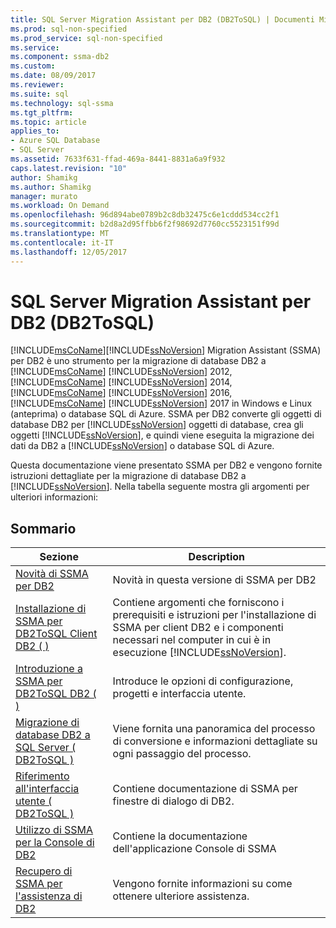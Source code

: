 ```yaml
---
title: SQL Server Migration Assistant per DB2 (DB2ToSQL) | Documenti Microsoft
ms.prod: sql-non-specified
ms.prod_service: sql-non-specified
ms.service: 
ms.component: ssma-db2
ms.custom: 
ms.date: 08/09/2017
ms.reviewer: 
ms.suite: sql
ms.technology: sql-ssma
ms.tgt_pltfrm: 
ms.topic: article
applies_to:
- Azure SQL Database
- SQL Server
ms.assetid: 7633f631-ffad-469a-8441-8831a6a9f932
caps.latest.revision: "10"
author: Shamikg
ms.author: Shamikg
manager: murato
ms.workload: On Demand
ms.openlocfilehash: 96d894abe0789b2c8db32475c6e1cddd534cc2f1
ms.sourcegitcommit: b2d8a2d95ffbb6f2f98692d7760cc5523151f99d
ms.translationtype: MT
ms.contentlocale: it-IT
ms.lasthandoff: 12/05/2017
---
```

# <a name="sql-server-migration-assistant-for-db2-db2tosql"></a>SQL Server Migration Assistant per DB2 (DB2ToSQL)
[!INCLUDE[msCoName](../../includes/msconame_md.md)][!INCLUDE[ssNoVersion](../../includes/ssnoversion_md.md)] Migration Assistant (SSMA) per DB2 è uno strumento per la migrazione di database DB2 a [!INCLUDE[msCoName](../../includes/msconame_md.md)] [!INCLUDE[ssNoVersion](../../includes/ssnoversion_md.md)] 2012, [!INCLUDE[msCoName](../../includes/msconame_md.md)] [!INCLUDE[ssNoVersion](../../includes/ssnoversion_md.md)] 2014, [!INCLUDE[msCoName](../../includes/msconame_md.md)] [!INCLUDE[ssNoVersion](../../includes/ssnoversion_md.md)] 2016, [!INCLUDE[msCoName](../../includes/msconame_md.md)] [!INCLUDE[ssNoVersion](../../includes/ssnoversion_md.md)] 2017 in Windows e Linux (anteprima) o database SQL di Azure. SSMA per DB2 converte gli oggetti di database DB2 per [!INCLUDE[ssNoVersion](../../includes/ssnoversion_md.md)] oggetti di database, crea gli oggetti [!INCLUDE[ssNoVersion](../../includes/ssnoversion_md.md)], e quindi viene eseguita la migrazione dei dati da DB2 a [!INCLUDE[ssNoVersion](../../includes/ssnoversion_md.md)] o database SQL di Azure.  
  
Questa documentazione viene presentato SSMA per DB2 e vengono fornite istruzioni dettagliate per la migrazione di database DB2 a [!INCLUDE[ssNoVersion](../../includes/ssnoversion_md.md)]. Nella tabella seguente mostra gli argomenti per ulteriori informazioni:  
  
## <a name="contents"></a>Sommario  
  
|Sezione|Description|  
|-----------|---------------|  
|[Novità di SSMA per DB2](http://msdn.microsoft.com/en-us/1cc38f85-3caa-42d0-8c76-a380c1d15c67)|Novità in questa versione di SSMA per DB2|  
|[Installazione di SSMA per DB2ToSQL Client DB2 &#40; &#41;](../../ssma/db2/installing-ssma-for-db2-client-db2tosql.md)|Contiene argomenti che forniscono i prerequisiti e istruzioni per l'installazione di SSMA per client DB2 e i componenti necessari nel computer in cui è in esecuzione [!INCLUDE[ssNoVersion](../../includes/ssnoversion_md.md)].|  
|[Introduzione a SSMA per DB2ToSQL DB2 &#40; &#41;](../../ssma/db2/getting-started-with-ssma-for-db2-db2tosql.md)|Introduce le opzioni di configurazione, progetti e interfaccia utente.|  
|[Migrazione di database DB2 a SQL Server &#40; DB2ToSQL &#41;](../../ssma/db2/migrating-db2-databases-to-sql-server-db2tosql.md)|Viene fornita una panoramica del processo di conversione e informazioni dettagliate su ogni passaggio del processo.|  
|[Riferimento all'interfaccia utente &#40; DB2ToSQL &#41;](../../ssma/db2/user-interface-reference-db2tosql.md)|Contiene documentazione di SSMA per finestre di dialogo di DB2.|  
|[Utilizzo di SSMA per la Console di DB2](http://msdn.microsoft.com/en-us/29d8787c-632e-4ff7-9ccc-3f7ad40480ec)|Contiene la documentazione dell'applicazione Console di SSMA|  
|[Recupero di SSMA per l'assistenza di DB2](http://go.microsoft.com/fwlink/?LinkID=708538&clcid=0x409)|Vengono fornite informazioni su come ottenere ulteriore assistenza.|  
  
